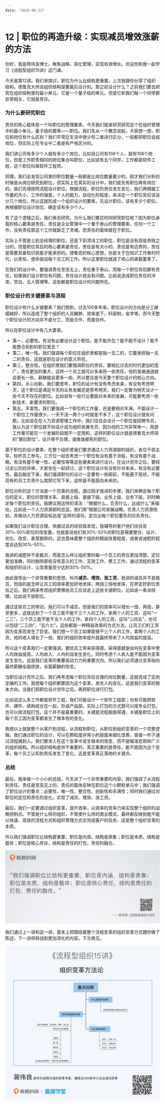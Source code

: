 ```yaml
---
date: "2019-06-23"
---  
```

      
# 12 | 职位的再造升级：实现减员增效涨薪的方法
你好，我是蒋伟良博士。聚焦战略，简化管理，实现有效增长。欢迎你和我一起学习《流程型组织15讲》这门课。

今天是第12讲。我们来探讨，职位为什么比结构更重要。上次我跟你分享了组织结构，德鲁克大师说组织结构是要最后设计的。那之前设计什么？之前我们要去研究在组织结构里的最小单元，它是一个量子级的单元，但是它和我们每一个同学都非常相关，它就是责任。

### 为什么要研究职位

责任的核心载体是一个叫职位的管理要素，今天我们就来研究研究这个在组织管理中的最小单元，量子级的要素——职位。我们先从一个概念说起，大家想一想，职位和岗位有什么区别？我们平常在生活中很少将二者进行区分，一般都把职位说成岗位，但实际上在专业中二者是有严格区分的。

我们讲公司有多少个人就有多少个岗位，比如说公司有108个人，就有108个岗位，但是工作职责相同的岗位集合叫职位，比如说有五个同学，工作都是软件工程，这个职位叫做软件工程师。

同理，我们会发现公司里的职位数量一般都是比岗位数量要少的。刚才我们分析的时候是从岗位研究到职位，但实际上在真实的设计中，我们是先有职位再有岗位的。我们先得按照流程设计职位，根据流程，职位的责任发生变化，我们再根据工作量的大小，工作的强度，个人的能力，自动化的程度，来决定一个职位背后该设计几个岗位，所以这就形成一个组织设计的要素，先设计职位，该有多少个职位，再根据职位设计岗位，确定该有多少个人。

<!-- [[[read_end]]] -->

有了这个逻辑之后，我们再去研究。为什么我们要花时间研究职位呢？因为职位承载的核心要素是责任，责任是企业管理中一个重于泰山的管理要素，任何一个工作，没有责任那这个工作就缺乏了灵魂，而责任的载体就在于职位。

实际上不管是上到总经理的职位，还是下到清洁工的职位，职位是没有高低贵贱之分的，但是职位背后的核心要素是责任，责任是有大小的，责任是有边界的，责任是需要具备知识技能才能承担的。德鲁克的核心思想，也是关于在知识工作者的时代，以责任、使命驱动每个员工的工作。所以这里职位就成了核心的承载要素了。

在我们的设计中，要强调责任至高无上，责任重于泰山，而每一个职位背后都有责任，如果我们设计职位有问题，责任设计就会有问题。比如说造成职位责任的冲突、空白、无人管理等，这些都是职位设计的问题所在。

### 职位设计的关键要素与流程

职位设计有什么关键要素？我们想到，过去100多年来，职位设计的方向是分工越细越好，所以造成了整个组织的人员臃肿，效率底下，科层制，金字塔，而今天整个职位设计的方向并不是分工，而是合作，而是协作。

所以在职位设计中有几大要素。

* 第一，必要性。有没有必要设计这个职位，能不能外包？能不能不设计？能不能整合到别的职位里去？
* 第二，唯一性。我们强调每个职位在组织里都是独一无二的，它要承担独一无二的责任，这就是职位设计的意义所在。
* 第三，整合性。在组织里我们要强调职位的责任，要相比过去的时代更加的宽广，责任更加的重大，这样一个员工就可以多承担一些责任，他的发展通道就会更长一些，薪酬就会更多一些。所以整合是今天整个职位设计的核心方向。
* 第四，关心创新。我们要思考，职位的设计有没有考虑未来，有没有考虑明天，这个职位是满足今天的业务发展还是思考明天，我们一定要为明天设计一些今天不存在的职位。比如说有一些行业要面对未来的发展，可能要考虑一些新技术、新要求的职位。
* 第五，丰富性。我们要强调一个职位的工作量，还是要相对丰满，不能设计一个职位工作量很少，一天干活一两个小时就差不多了，这个职位设计就有问题。比如说在在人力资源管理工作中，我们往往会设计一个职位是招聘专员，我认为这个职位就不如设计成为组织发展专员，因为他的工作非常单一，局部工作量可能在一个发展阶段就不一定饱和，这样的职位设计就是德鲁克大师讲的“寡妇职位”，设计得不合理，谁做谁都死的职位。

基于职位的设计要素，在整个组织里我们要求通过人力资源部的组织，各位干部主导，标杆员工参与，三方位一起去考虑一个职位有没有基于流程，有没有基于战略，有没有基于唯一性、必要性等等这些要素来进行设计。在设计完毕之后，要经过全公司的评审，大家坐在一起研讨，这个职位设计有没有针对未来，有没有必要性，最后敲定下来。我们强调职位的设计一定要有一些超前，不能基于现状，不能现有的员工负责什么就把它写下来，这样是不能面向未来的。

职位分析的这个方法是一个完善的流程，通过刚才我讲的步骤，我们来确定每个职位的定义、职位的管理关系、直接上级、直接下级，业务上级、业务下级，同时确定每个职位的责任。我建议用这样的语法：“根据什么，负责什么，达成什么”来描绘。比如说一个人力资源部的总监，我们用“根据公司发展战略，负责人力资源规划，并推动人力资源目标达成”这样的语句，定位出每个职位要负的应负责任。

如果我们设计职位合理，依据过去的经验我发现，我辅导的客户他们往往有30\%-50\%职位的改变量，也就是说他们有30\%-50\%的职位是需要整合、设计、优化、改变，甚至删除的。这也意味着整个组织的精益改善程度，或者说减肥的程度会达到30\%-50\%。

我讲的减肥并不是裁员，而是怎么样让组织里的每一个员工的责任更加清楚，定位更加准确，同时删除那些没有意义的工作、无效工作、费工工作，通过流程的变革和组织的设计，让改善量至少达到30\%-50\%。

由此我导出一个非常重要的思想，叫作**减员、增效、涨工资**。我讲的减员并不是裁员，而指的是怎样让员工的效率更加好地发挥，两倍三倍地发挥，在界定好职位责任之后，我们再来考虑组织里哪些员工应该走上这些关键职位，比如说一条龙经理，比如说干部职位。

通过这些员工的带动，我们可以不减员，但是我们的效率可以增长一倍，两倍，甚至更多，这就达到了一个员工能不能干三个人的工作，拿两个人的工资，这叫“一二三”。三个员工能不能干五个人的工作，拿四个人的工资，这叫“三四五”，也可以包括“二三四”、“五六七”。这些都是一种精益改善的方式方法，让员工们的工资因为变革而发生了巨变。我们想一个员工如果能够干三个人的工作，拿两个人的工资，他的收入增长了一倍，我们的组织效率提升就最终带来了人均效益的提高。

所以这个变革我们一定要强调，要给员工带来获得感，获得感就是如何在变革中使人均效益提高，人均收入、人均利润发生变化，同时考虑个人收入能不能因为变革发生变化，这是我们变革的重要驱动力力和重要方向。所以我们必须通过变革指向最终薪酬全面绩效，全面薪酬的改变。

当职位设计完毕之后，我们再考虑每个职位背后合理的岗位数量，这就完成了定岗定编的工作。我想每个组织都要因为这个变革，发生人的变化，这是我们变革的根本方向。当我们把职位设计完毕之后，再把职位进行打包。

比如说这么多工作都是软件工程，我们可能设计一个软件工程部；也有可能把软件、硬件、结构结合在一起，形成产品部。实际上打包的方式既可以按专业打包，也可以按流程打包，这个并不是最重要的，关键是流程能跑得通，关键是职位上的每个员工因为变革都发生了根本性的变化。

我想以上就是整个从客户到流程，从流程到职位，从职位到组织变革的一个完整逻辑。我们通过职位的设计，可以在颗粒度非常小的层面来细化改善，直接一杆子通过流程捅到人。我们要求人在这个变革中发生根本的改变，而不是瞄准宏观和广义的组织结构。所以组织结构是并不重要的，真正重要的是责任，能不能因为这个变革，每个员工认知到责任发生了变化，这是变革真正落地的关键点。

### 总结

最后，我来做一个小小的总结。今天讲了一个非常重要的内容，我们强调了从流程到责任，责任是至高无上的，责任的载体反映在职位这个小颗粒单元中；我们强调了职位设计的要点：必要性、唯一性、整合性、创新性和丰满性；同时我们通过对职位的定位和责任的变化，实现了减员、增效、涨工资。

最后，我们一定要通过组织变革，提升效率，以效率的竞争力来实现整个组织的战略控制点。不管是什么样的组织，不管使什么样的商业模式，最终都反映到能不能以快速、高效的流程方式和组织管理方式去完成客户的任务，这是整个组织变革的本质。

所以我们强调职位比结构更重要，职位是内涵，结构是表象；职位是本质，结构是载体；职位是核心责任，结构是责任的打包，责任的融合。

![](./httpsstatic001geekbangorgresourceimage9673962aacbfc68yyeba3230c2560a7b5f73.png)

我们通过上一讲和这一讲，基本上把围绕着整个流程变革的组织变革方式跟你做了陈述。下一讲将转战到更加深化的内容，下次再见。

![](./httpsstatic001geekbangorgresourceimage4885481917711226199321ef3c1ea0ba9585.png)
